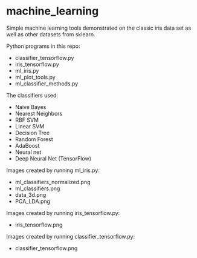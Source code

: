# machine_learning

Simple machine learning tools demonstrated on the classic iris data set as well as other datasets from sklearn.

Python programs in this repo:
  - classifier_tensorflow.py
  - iris_tensorflow.py
  - ml_iris.py
  - ml_plot_tools.py
  - ml_classifier_methods.py

The classifiers used:
  - Naive Bayes
  - Nearest Neighbors
  - RBF SVM
  - Linear SVM
  - Decision Tree
  - Random Forest
  - AdaBoost									  
  - Neural net 
  - Deep Neural Net (TensorFlow) 

Images created by running ml_iris.py:
  - ml_classifiers_normalized.png
  - ml_classifiers.png
  - data_3d.png
  - PCA_LDA.png

Images created by running iris_tensorflow.py:
  - iris_tensorflow.png

Images created by running classifier_tensorflow.py:
  - classifier_tensorflow.png
